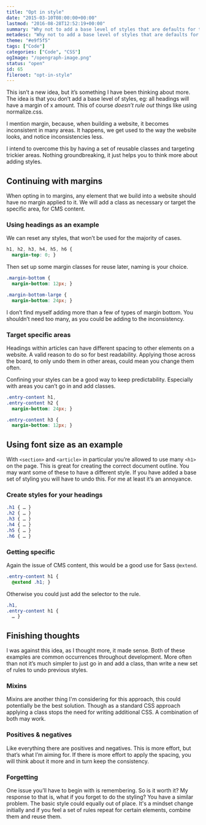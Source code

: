 ```yaml
---
title: "Opt in style"
date: "2015-03-10T08:00:00+00:00"
lastmod: "2016-08-28T12:52:19+00:00"
summary: "Why not to add a base level of styles that are defaults for the majority of elements."
metadesc: "Why not to add a base level of styles that are defaults for the majority of elements."
theme: "#e9f5f5"
tags: ["Code"]
categories: ["Code", "CSS"]
ogImage: "/opengraph-image.png"
status: "open"
id: 65
fileroot: "opt-in-style"
---
```


This isn’t a new idea, but it’s something I have been thinking about more. The idea is that you don’t add a base level of styles, eg: all headings will have a margin of x amount. This of course *doesn’t rule out* things like using normalize.css.

I mention margin, because, when building a website, it becomes inconsistent in many areas. It happens, we get used to the way the website looks, and notice inconsistencies less.

I intend to overcome this by having a set of reusable classes and targeting trickier areas. Nothing groundbreaking, it just helps you to think more about adding styles.

## Continuing with margins
When opting in to margins, any element that we build into a website should have no margin applied to it. We will add a class as necessary or target the specific area, for CMS content.

### Using headings as an example
We can reset any styles, that won’t be used for the majority of cases.

```css
h1, h2, h3, h4, h5, h6 {
  margin-top: 0; }
```

Then set up some margin classes for reuse later, naming is your choice.

```css
.margin-bottom {
  margin-bottom: 12px; }

.margin-bottom-large {
  margin-bottom: 24px; }
```

I don’t find myself adding more than a few of types of margin bottom. You shouldn’t need too many, as you could be adding to the inconsistency.

### Target specific areas
Headings within articles can have different spacing to other elements on a website. A valid reason to do so for best readability. Applying those across the board, to only undo them in other areas, could mean you change them often.

Confining your styles can be a good way to keep predictability. Especially with areas you can’t go in and add classes.

```css
.entry-content h1,
.entry-content h2 {
  margin-bottom: 24px; }

.entry-content h3 {
  margin-bottom: 12px; }
```

## Using font size as an example
With `<section>` and `<article>` in particular you’re allowed to use many `<h1>` on the page. This is great for creating the correct document outline. You may want some of these to have a different style. If you have added a base set of styling you will have to undo this. For me at least it’s an annoyance.

### Create styles for your headings

```css
.h1 { … }
.h2 { … }
.h3 { … }
.h4 { … }
.h5 { … }
.h6 { … }
```

### Getting specific
Again the issue of CMS content, this would be a good use for Sass `@extend`.

```scss
.entry-content h1 {
  @extend .h1; }
```

Otherwise you could just add the selector to the rule.

```scss
.h1,
.entry-content h1 {
  … }
```
## Finishing thoughts
I was against this idea, as I thought more, it made sense. Both of these examples are common occurrences throughout development. More often than not it’s much simpler to just go in and add a class, than write a new set of rules to undo previous styles.

### Mixins
Mixins are another thing I'm considering for this approach, this could potentially be the best solution. Though as a standard CSS approach applying a class stops the need for writing additional CSS. A combination of both may work.

### Positives & negatives
Like everything there are positives and negatives. This is more effort, but that’s what I’m aiming for. If there is more effort to apply the spacing, you will think about it more and in turn keep the consistency.

### Forgetting
One issue you’ll have to begin with is remembering. So is it worth it? My response to that is, what if you forget to do the styling? You have a similar problem. The basic style could equally out of place. It's a mindset change initially and if you feel a set of rules repeat for certain elements, combine them and reuse them.
